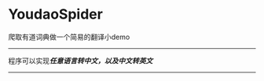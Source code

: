 # YoudaoSpider
爬取有道词典做一个简易的翻译小demo
********************************
程序可以实现*****任意语言转中文，以及中文转英文*****
********************************
